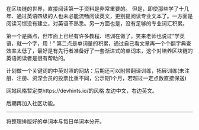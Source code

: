 
在区块链的世界，直接阅读第一手资料是非常重要的。
但是，即使那些学了十几年、通过英语四级的人也未必能流畅阅读英文，更别提阅读专业文本了。一方面是阅读习惯没有建立，对英语不熟悉。另一方面也是，没有足够的专业词汇积累。

第一个是痛点，但市面上已经有许多教程、培训在做了，笑来老师也说过“学英语，就一个字，用！”
第二点是单词量的积累，通过自己看文章再一个个翻字典查效率太低了，最好是有先行者准备好了一套渐进式的单词本，这个对培养区块链的英语阅读者是很有帮助的。

计划做一个关键词的中英对照的网站：后期还可以附带翻译训练，拓展训练(未注册、注册、资深会员的投票比重不同，公示期1个月，若超过一定点数直接保送)

网站风格暂定类https://devhints.io/的风格
左边中文，右边英文。

后期再加入社区功能。


----------
将整理排版好的单词本与每日单词本分开。
